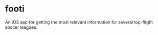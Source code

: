 # footi
An iOS app for getting the most relevant information for several top-flight soccer leagues.

